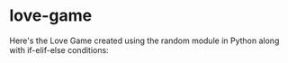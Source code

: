 # love-game
Here's the Love Game created using the random module in Python along with if-elif-else conditions:
